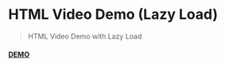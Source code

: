 # HTML Video Demo (Lazy Load)
> HTML Video Demo with Lazy Load

#### [DEMO](https://zengqihao14.github.io/html-video-lazy-load/index.html)